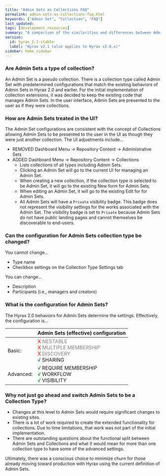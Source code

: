 ```yaml
---
title: "Admin Sets as Collections FAQ"
permalink: admin-sets-as-collections-faq.html
keywords: ["Admin Set", "Collection", "FAQ"]
last_updated:
tags: [development_resources]
summary: "A comparison of the similarities and differences between Administrative Sets and Collections in Hyrax 2.1"
version:
  id: hyrax_2.1-stable
  label: "Hyrax v2.1 (also applies to Hyrax v2.0.x)"
sidebar: home_sidebar
---
```


### Are Admin Sets a type of collection?

An Admin Set is a pseudo collection. There is a collection type called Admin Set with predetermined configurations that match the existing behaviors of Admin Sets in Hyrax 2.0 and earlier. For the initial implementation of collection extensions, it was decided to keep the existing code that manages Admin Sets. In the user interface, Admin Sets are presented to the user as if they were collections.

### How are Admin Sets treated in the UI?

The Admin Set configurations are consistent with the concept of Collections allowing Admin Sets to be presented to the user in the UI as though they were just another collection. The UI adjustments include...

- REMOVED Dashboard Menu → Repository Content → Administrative Sets
- ADDED Dashboard Menu → Repository Content → Collections
  - Lists collections of all types including Admin Sets.
  - Clicking an Admin Set will go to the current UI for managing an Admin Set.
  - When creating a new collection, if the collection type is selected to be Admin Set, it will go to the existing New form for Admin Sets.
  - When editing an Admin Set, it will go to the existing Edit for for Admin Sets.
  - All Admin Sets will have a `Private` visibility badge. This badge does not represent the visibility settings for the works associated with the Admin Set. The visibility badge is set to `Private` because Admin Sets do not have public landing pages and cannot themselves be discoverable to end-users.

### Can the configuration for Admin Sets collection type be changed?

You cannot change...

- Type name
- Checkbox settings on the Collection Type Settings tab

You can change...

- Description
- Participants (i.e., managers and creators)

### What is the configuration for Admin Sets?

The Hyrax 2.0 behaviors for Admin Sets determine the settings. Effectively, the configuration is...

|           | Admin Sets (effective) configuration                                                                                                                                                                                                                |
| --------- | --------------------------------------------------------------------------------------------------------------------------------------------------------------------------------------------------------------------------------------------------- |
| Basic:    | <font color='red'>X</font> <font color='grey'>NESTABLE</font><br><font color='red'>X</font> <font color='grey'>MULTIPLE MEMBERSHIP</font><br><font color='red'>X</font> <font color='grey'>DISCOVERY</font><br><font color='green'>√</font> SHARING |
| Advanced: | <font color='green'>√</font> REQUIRE MEMBERSHIP<br><font color='green'>√</font> WORKFLOW<br><font color='green'>√</font> VISIBILITY                                                                                                                 |

### Why not just go ahead and switch Admin Sets to be a Collection Type?

- Changes at this level to Admin Sets would require significant changes to existing sites.
- There is a lot of work required to create the extended functionality for collections. Due to time limitations, that work was not part of the initial implementation.
- There are outstanding questions about the functional split between Admin Sets and Collections and what it would mean for more than one collection type to have some of the advanced settings.

Ultimately, there was a conscious choice to minimize churn for those already moving toward production with Hyrax using the current definition of Admin Sets.

